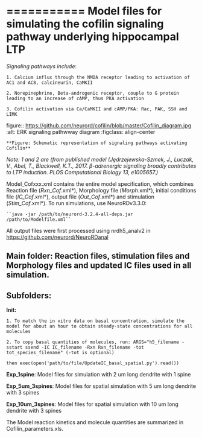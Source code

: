 ===========
**Model files for simulating the cofilin signaling pathway underlying hippocampal LTP**
===========

*Signaling pathways include*: 

    1. Calcium influx through the NMDA receptor leading to activation of AC1 and AC8, calcineurin, CaMKII  

    2. Norepinephrine, Beta-androgenic receptor, couple to G protein leading to an increase of cAMP, thus PKA activation  

    3. Cofilin activation via Ca/CaMKII and cAMP/PKA: Rac, PAK, SSH and LIMK 

   figure:: https://github.com/neurord/cofilin/blob/master/Cofilin_diagram.jpg
        :alt: ERK signaling pathwway diagram
        :figclass: align-center 
    
    **Figure: Schematic representation of signaling pathways activating Cofilin**
    

 *Note: 1 and 2 are (from published model (Jȩdrzejewska-Szmek, J., Luczak, V., Abel, T., Blackwell, K.T., 2017. β-adrenergic signaling broadly contributes to LTP induction. PLOS Computational Biology 13, e1005657.)* 

Model_Cofxxx.xml contains the entire model specification, which combines Reaction file (*Rxn_Cof*.xml*), Morphology file (*Morph*.xml*), initial conditions file (*IC_Cof*.xml*), output file (*Out_Cof*.xml*) and stimulation (*Stim_Cof*.xml*). To run simulations, use NeuroRDv3.3.0: 

 	``java -jar /path/to/neurord-3.2.4-all-deps.jar /path/to/Modelfile.xml``

 All output files were first processed using nrdh5_analv2 in https://github.com/neurord/NeuroRDanal 

**Main folder**: Reaction files, stimulation files and Morphology files and updated IC files used in all simulation. 
-------------
 Subfolders: 
-------------
 **Init:** 

    1. To match the in vitro data on basal concentration, simulate the model for about an hour to obtain steady-state concentrations for all molecules 

    2. To copy basal quantities of molecules, run: ARGS="h5_filename -sstart ssend -IC IC_filename -Rxn Rxn_filename -tot tot_species_filename" (-tot is optional) 

    then exec(open('path/to/file/UpdateIC_basal_spatial.py').read()) 

**Exp_1spine**: Model files for simulation with 2 um long dendrite with 1 spine

**Exp_5um_3spines**: Model files for spatial simulation with 5 um long dendrite with 3 spines 

**Exp_10um_3spines**: Model files for spatial simulation with 10 um long dendrite with 3 spines 

The Model reaction kinetics and molecule quantities are summarized in Cofilin_parameters.xls. 
